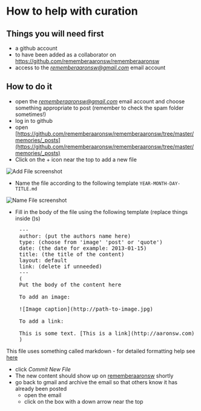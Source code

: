 # How to help with curation

## Things you will need first
* a github account
* to have been added as a collaborator on https://github.com/rememberaaronsw/rememberaaronsw
* access to the *rememberaaronsw@gmail.com* email account 

## How to do it
- open the *rememberaaronsw@gmail.com* email account and choose something appropriate to post (remember to check the spam folder sometimes!)
- log in to github
- open [https://github.com/rememberaaronsw/rememberaaronsw/tree/master/memories/_posts](https://github.com/rememberaaronsw/rememberaaronsw/tree/master/memories/_posts) 
- Click on the + icon near the top to add a new file

![Add File screenshot](https://raw.github.com/rememberaaronsw/rememberaaronsw/master/images/add-file-screenshot.png)

- Name the file according to the following template `YEAR-MONTH-DAY-TITLE.md`

![Name File screenshot](https://raw.github.com/rememberaaronsw/rememberaaronsw/master/images/name-file-screenshot.png)

- Fill in the body of the file using the following template (replace things inside ()s)
<pre>
    ---
    author: (put the authors name here)
    type: (choose from 'image' 'post' or 'quote')
    date: (the date for example: 2013-01-15)
    title: (the title of the content) 
    layout: default
    link: (delete if unneeded)
    ---
    ( 
    Put the body of the content here
    
    To add an image:
    
    ![Image caption](http://path-to-image.jpg)
    
    To add a link:
    
    This is some text. [This is a link](http://aaronsw.com) to a site.
    )
</pre>
This file uses something called markdown - for detailed formatting help see [here](http://daringfireball.net/projects/markdown/)

- click *Commit New File*
- The new content should show up on [rememberaaronsw](http://www.rememberaaronsw.com/) shortly
- go back to gmail and archive the email so that others know it has already been posted
  - open the email
  - click on the box with a down arrow near the top
